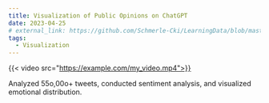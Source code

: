 ```yaml
---
title: Visualization of Public Opinions on ChatGPT
date: 2023-04-25
# external_link: https://github.com/Schmerle-Cki/LearningData/blob/master/DataVisualization/Technical%20Approach.pdf
tags:
  - Visualization
---
```

{{< video src="https://example.com/my_video.mp4">}}

Analyzed 55o,00o+ tweets, conducted sentiment analysis, and visualized emotional distribution.

<!--more-->
